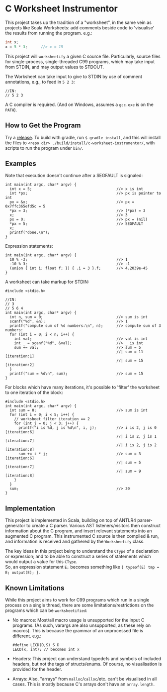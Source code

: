 # C Worksheet Instrumentor

This project takes up the tradition of a "worksheet", in the same vein as
projects like Scala Worksheets: add comments beside code to 'visualise' the
results from running the program. e.g.:

```c
int x;
x = 5 * 3;      //> x = 15
```

This project will `worksheetify` a given C source file. Particularly, source
files for single-process, single-threaded C99 programs, which may take input
from STDIN, and may output values to STDOUT.

The Worksheet can take input to give to STDIN by use of comment annotations,
e.g., to feed in `5 2 3`:

```
//IN:
// 5 2 3
```

A C compiler is required. (And on Windows, assumes a `gcc.exe` is on the
`PATH`).

## How to Get the Program

Try a [release](https://github.com/rgoulter/c-worksheet-instrumentor/releases).
To build with gradle, run `$ gradle install`, and this will install the files
to `<repo dir> ./build/install/c-worksheet-instrumentor/`, with scripts to run
the program under `bin/`.

## Examples

Note that execution doesn't continue after a SEGFAULT is signaled:

```
int main(int argc, char* argv) {
  int x = 5;                                      //> x is int
  int *px;                                        //> px is pointer to int
  px = &x;                                        //> px = 0x7ffc365efd5c = 5
  *px = 3;                                        //> (*px) = 3
  x;                                              //> 3
  px = 0;                                         //> px = (nil)
  *px = 5;                                        //> SEGFAULT
  x;
  printf("done.\n");
}
```

Expression statements:

```
int main(int argc, char* argv) {
  10 % -3;                                        //> 1
  -10 % 3;                                        //> -1
  (union { int i; float f; }) { .i = 3 }.f;       //> 4.2039e-45
}
```

A worksheet can take markup for STDIN:

```
#include <stdio.h>

//IN:
// 3
// 5 6 4
int main(int argc, char* argv) {
  int n, sum = 0;                                 //> sum is int
  scanf("%d", &n);                                //> 1
  printf("compute sum of %d numbers:\n", n);      //> compute sum of 3 numbers:
  for (int i = 0; i < n; i++) {
    int val;                                      //> val is int
    int _ = scanf("%d", &val);                    //> _ is int
    sum += val;                                   //> sum = 5
                                                  //| sum = 11  [iteration:1]
                                                  //| sum = 15  [iteration:2]
  }
  printf("sum = %d\n", sum);                      //> sum = 15
}
```

For blocks which have many iterations, it's possible to 'filter' the
worksheet to one iteration of the block:

```
#include <stdio.h>
int main(int argc, char* argv) {
  int sum = 0;                                    //> sum is int
  for (int i = 0; i < 5; i++) {
    // worksheet filter iteration == 2
    for (int j = 0; j < 3; j++) {
      printf("i is %d, j is %d\n", i, j);         //> i is 2, j is 0	[iteration:6]
                                                  //| i is 2, j is 1	[iteration:7]
                                                  //| i is 2, j is 2	[iteration:8]
      sum += i * j;                               //> sum = 3	[iteration:6]
                                                  //| sum = 5	[iteration:7]
                                                  //| sum = 9	[iteration:8]
    }
  }
  sum;                                            //> 30
}
```

## Implementation

This project is implemented in Scala, building on top of ANTLR4
parser-generator to create a C parser. Various AST listeners/visitors then
construct information about the C program, and insert relevant statements into
an augmented C program. This instrumented C source is then compiled & run,
and information is received and gathered by the `Worksheetify` class.

The key ideas in this project being to understand the `CType` of a declaration
or expression; and to be able to construct a series of statements which would
output a value for this `CType`.  
So, an expression statement `E;` becomes something like `{ typeof(E) tmp = E;
output(E); }`.

## Known Limitations

While this project aims to work for C99 programs which run in a single process
on a single thread, there are some limitations/restrictions on the programs
which can be `worksheetified`:

* No macros: Most/all macro usage is unsupported for the input C programs.
    (As such, varargs are also unsupported, as these rely on macros). This is
    because the grammar of an unprocessed file is different. e.g.:

    ```
    #define LECD(D,S) S D
    LECD(x, int); // becomes int x
    ```

* Headers: This project can understand typedefs and symbols of included
    headers, but not the tags of structs/enums. Of course, no visualisation
    is provided for the header.

* Arrays: Also, "arrays" from `malloc`/`calloc`/etc. can't be visualised in all
    cases. This is mostly because C's arrays don't have an `array.length`.
